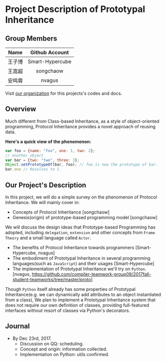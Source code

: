 # Project Description of Prototypal Inheritance 

## Group Members
|Name|Github Account|
|:-:|:-:|
|王子博|Smart-Hypercube|
|王嵩超|songchaow|
|安鸣霄|nvagus|


Visit [our organization](https://github.com/compiler-teamwork-group09) for this projects's codes and docs.

## Overview

Much different from Class-based Inheritance, as a style of object-oriented programming, Protocol Inheritance provides a novel approach of reusing data.

**Here's a quick view of the phenomenon:**

```javascript
var foo = {name: "foo", one: 1, two: 2};
// another object
var bar = {two: "two", three: 3};
Object.setPrototypeOf(bar, foo); // foo is now the prototype of bar.
bar.one // Resolves to 1.
```
## Our Project's Description

In this project, we will do a simple survey on the phenomenon of Protocol Inheritance. We will mainly cover in:

- Concepts of Protocol Inheritance [songchaow]
- Genesis(origin) of prototype-based programming model [songchaow]

We will discuss the design ideas that Prototype-based Programming has adopted, including `delegation`, `extension` and other concepts from `Frame Theory` and a small language called `Actor`.

- The benefits of Protocol Inheritance towards programmers [Smart-Hypercube, nvagus]
- The embodiment of Prototypal Inheritance in several programming languages(such as `JavaScript`) and their usages [Smart-Hypercube]
- The implementation of Prototypal Inheritance we'll try on `Python`. [nvagus, https://github.com/compiler-teamwork-group09/2017fall-student-teamworks/tree/master/proto]

Though `Python` itself already has some properties of Prototypal Inheritance(e.g. we can dynamically add attributes to an object instantiated from a class), We plan to implement a Prototypal Inheritance system that does not require our own definition of classes, providing full-featured interfaces without resort of classes via Python's decorators.
  
## Journal

- By Dec 23rd, 2017.
  * Discussion on QQ: scheduling.
  * Concept and origin: information collected.
  * Implementation on Python: utils confirmed.
